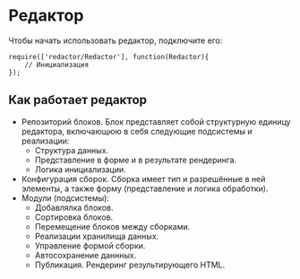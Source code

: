 # Редактор

Чтобы начать использовать редактор, подключите его:

    require(['redactor/Redactor'], function(Redactor){
        // Инициализация
    });


## Как работает редактор

* Репозиторий блоков.
Блок представляет собой структурную единицу редактора, включающюю в себя следующие подсистемы и реализации:
    * Структура данных.
    * Представление в форме и в результате рендеринга.
    * Логика инициализации.
* Конфигурация сборок.
Сборка имеет тип и разрешённые в ней элементы, а также форму (представление и логика обработки).
* Модули (подсистемы):
    * Добавлялка блоков.
    * Сортировка блоков.
    * Перемещение блоков между сборками.
    * Реализации хранилища данных.
    * Управление формой сборки.
    * Автосохранение даннных.
    * Публикация. Рендеринг результирующего HTML.
